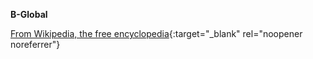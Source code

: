 **B-Global**<br>

[From Wikipedia, the free encyclopedia](https://www.wikiwand.com/en/Bilibili){:target="\_blank" rel="noopener noreferrer"}
